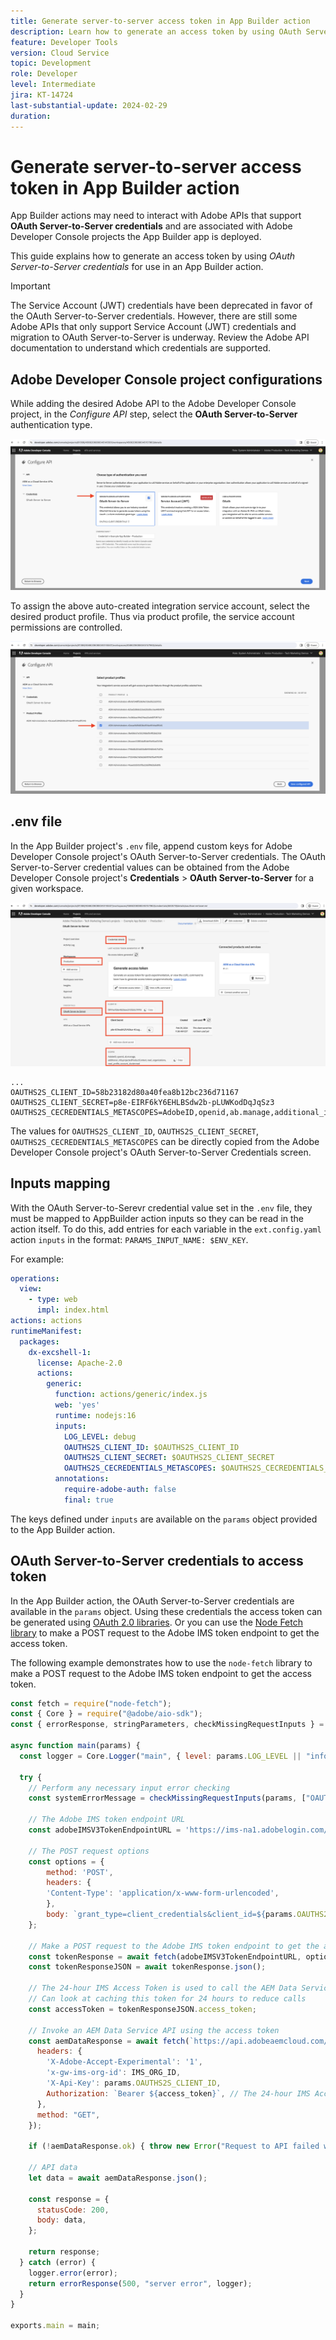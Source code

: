 ```yaml
---
title: Generate server-to-server access token in App Builder action
description: Learn how to generate an access token by using OAuth Server-to-Server credentials for use in an App Builder action.
feature: Developer Tools
version: Cloud Service
topic: Development
role: Developer
level: Intermediate
jira: KT-14724
last-substantial-update: 2024-02-29
duration: 
---
```

# Generate server-to-server access token in App Builder action

App Builder actions may need to interact with Adobe APIs that support **OAuth Server-to-Server credentials** and are associated with Adobe Developer Console projects the App Builder app is deployed.

This guide explains how to generate an access token by using _OAuth Server-to-Server credentials_ for use in an App Builder action.

>[!IMPORTANT]
>
> The Service Account (JWT) credentials have been deprecated in favor of the OAuth Server-to-Server credentials. However, there are still some Adobe APIs that only support Service Account (JWT) credentials and migration to OAuth Server-to-Server is underway. Review the Adobe API documentation to understand which credentials are supported.

## Adobe Developer Console project configurations

While adding the desired Adobe API to the Adobe Developer Console project, in the _Configure API_ step, select the **OAuth Server-to-Server** authentication type.

![Adobe Developer Console - OAuth Server-to-Server](./assets/s2s-auth/oauth-server-to-server.png)

To assign the above auto-created integration service account, select the desired product profile. Thus via product profile, the service account permissions are controlled.

![Adobe Developer Console - Product Profile](./assets/s2s-auth/select-product-profile.png)

## .env file

In the App Builder project's `.env` file, append custom keys for Adobe Developer Console project's OAuth Server-to-Server credentials. The OAuth Server-to-Server credential values can be obtained from the Adobe Developer Console project's __Credentials__ > __OAuth Server-to-Server__ for a given workspace.

![Adobe Developer Console OAuth Server-to-Server Credentials](./assets/s2s-auth/oauth-server-to-server-credentials.png)

```
...
OAUTHS2S_CLIENT_ID=58b23182d80a40fea8b12bc236d71167
OAUTHS2S_CLIENT_SECRET=p8e-EIRF6kY6EHLBSdw2b-pLUWKodDqJqSz3
OAUTHS2S_CECREDENTIALS_METASCOPES=AdobeID,openid,ab.manage,additional_info.projectedProductContext,read_organizations,read_profile,account_cluster.read
```

The values for `OAUTHS2S_CLIENT_ID`, `OAUTHS2S_CLIENT_SECRET`, `OAUTHS2S_CECREDENTIALS_METASCOPES` can be directly copied from the Adobe Developer Console project's OAuth Server-to-Server Credentials screen.

## Inputs mapping

With the OAuth Server-to-Serevr credential value set in the `.env` file, they must be mapped to AppBuilder action inputs so they can be read in the action itself. To do this, add entries for each variable in the `ext.config.yaml` action `inputs` in the format: `PARAMS_INPUT_NAME: $ENV_KEY`.

For example:

```yaml
operations:
  view:
    - type: web
      impl: index.html
actions: actions
runtimeManifest:
  packages:
    dx-excshell-1:
      license: Apache-2.0
      actions:
        generic:
          function: actions/generic/index.js
          web: 'yes'
          runtime: nodejs:16
          inputs:
            LOG_LEVEL: debug
            OAUTHS2S_CLIENT_ID: $OAUTHS2S_CLIENT_ID
            OAUTHS2S_CLIENT_SECRET: $OAUTHS2S_CLIENT_SECRET
            OAUTHS2S_CECREDENTIALS_METASCOPES: $OAUTHS2S_CECREDENTIALS_METASCOPES
          annotations:
            require-adobe-auth: false
            final: true
```

The keys defined under `inputs` are available on the `params` object provided to the App Builder action.

## OAuth Server-to-Server credentials to access token

In the App Builder action, the OAuth Server-to-Server credentials are available in the `params` object. Using these credentials the access token can be generated using [OAuth 2.0 libraries](https://oauth.net/code/). Or you can use the [Node Fetch library](https://www.npmjs.com/package/node-fetch) to make a POST request to the Adobe IMS token endpoint to get the access token.

The following example demonstrates how to use the `node-fetch` library to make a POST request to the Adobe IMS token endpoint to get the access token.

```javascript
const fetch = require("node-fetch");
const { Core } = require("@adobe/aio-sdk");
const { errorResponse, stringParameters, checkMissingRequestInputs } = require("../utils");

async function main(params) {
  const logger = Core.Logger("main", { level: params.LOG_LEVEL || "info" });

  try {
    // Perform any necessary input error checking
    const systemErrorMessage = checkMissingRequestInputs(params, ["OAUTHS2S_CLIENT_ID", "OAUTHS2S_CLIENT_SECRET", "OAUTHS2S_CECREDENTIALS_METASCOPES"], []);

    // The Adobe IMS token endpoint URL
    const adobeIMSV3TokenEndpointURL = 'https://ims-na1.adobelogin.com/ims/token/v3';

    // The POST request options
    const options = {
        method: 'POST',
        headers: {
        'Content-Type': 'application/x-www-form-urlencoded',
        },
        body: `grant_type=client_credentials&client_id=${params.OAUTHS2S_CLIENT_ID}&client_secret=${params.OAUTHS2S_CLIENT_SECRET}&scope=${params.OAUTHS2S_CECREDENTIALS_METASCOPES}`,
    };

    // Make a POST request to the Adobe IMS token endpoint to get the access token
    const tokenResponse = await fetch(adobeIMSV3TokenEndpointURL, options);
    const tokenResponseJSON = await tokenResponse.json();

    // The 24-hour IMS Access Token is used to call the AEM Data Service API
    // Can look at caching this token for 24 hours to reduce calls
    const accessToken = tokenResponseJSON.access_token;

    // Invoke an AEM Data Service API using the access token
    const aemDataResponse = await fetch(`https://api.adobeaemcloud.com/adobe/stats/statistics/contentRequestsQuota?imsOrgId=${IMS_ORG_ID}&current=true`, {
      headers: {
        'X-Adobe-Accept-Experimental': '1',
        'x-gw-ims-org-id': IMS_ORG_ID,
        'X-Api-Key': params.OAUTHS2S_CLIENT_ID,
        Authorization: `Bearer ${access_token}`, // The 24-hour IMS Access Token
      },
      method: "GET",
    });

    if (!aemDataResponse.ok) { throw new Error("Request to API failed with status code " + aemDataResponse.status);}

    // API data
    let data = await aemDataResponse.json();

    const response = {
      statusCode: 200,
      body: data,
    };

    return response;
  } catch (error) {
    logger.error(error);
    return errorResponse(500, "server error", logger);
  }
}

exports.main = main;
```
